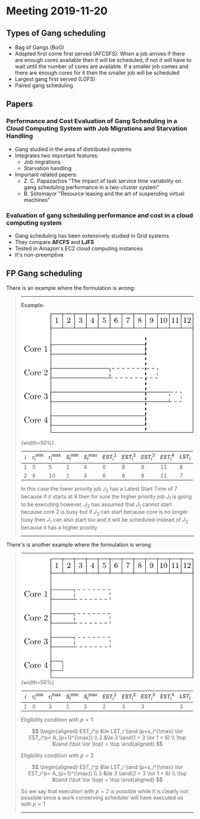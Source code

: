 # Meeting 2019-11-20



## Types of Gang scheduling

- Bag of Gangs (BoG)
- Adapted first come first served (AFCSFS): When a job arrives if there are enough cores available then it will be scheduled, if not it will have to wait until the number of cores are available. If a smaller job comes and there are enough cores for it then the smaller job will be scheduled
- Largest gang first served (LGFS)
- Paired gang scheduling

## Papers

### Performance and Cost Evaluation of Gang Scheduling in a Cloud Computing System with Job Migrations and Starvation Handling

- Gang studied in the area of distributed systems
- Integrates two important features:
  - Job migrations
  - Starvation handling
- Important related papers:
  - Z. C. Papazachos "The impact of task service time variability on gang scheduling performance in a two-cluster system"
  - B. Sotomayor "Resource leasing and the art of suspending virtual machines"

### Evaluation of gang scheduling performance and cost in a cloud computing system

- Gang scheduling has been extensively studied in Grid systems
- They compare **AFCFS** and **LJFS**
- Tested in Amazon's EC2 cloud computing instances
- It's non-preemptive







## FP Gang scheduling

There is an example where the formulation is wrong:

> ***
>
> **Example**:
>
> ![Example of schedule where the higher priority task could start before](images/2019/11/05/schedule.png){width=50%}
>
> | $i$  | $r_i^{\min}$ | $r_i^{\max}$ | $S_i^{\min}$ | $S_i^{\max}$ | $EST_i^1$ | $EST_i^2$ | $EST_i^3$ | $EST_i^4$ | $LST_i$ |
> | ---- | ------------ | ------------ | ------------ | ------------ | --------- | --------- | --------- | --------- | ------- |
> | 1    | 5            | 5            | 1            | 4            | 6         | 8         | 8         | 11        | 8       |
> | 2    | 6            | 10           | 1            | 4            | 6         | 8         | 8         | 11        | 7       |
>
> In this case the lower priority job $J_2$ has a Latest Start Time of 7 because if it starts at 8 then for sure the higher priority job $J_1$ is going to be executing however, $J_2$ has assumed that $J_1$ cannot start because core 2 is busy but if $J_2$ can start because core is no longer busy then $J_1$ can also start too and it will be scheduled instead of $J_2$ because it has a higher priority
>
> ***

There's is another example where the formulation is wrong
> ***
>
> ![](images/2019/11/05/schedule_2.png){width=50%}
>
> | $i$  | $r_i^{\min}$ | $r_i^{\max}$ | $S_i^{\min}$ | $S_i^{\max}$ | $EST_i^1$ | $EST_i^2$ | $EST_i^3$ | $EST_i^4$ | $LST_i$ |
> | ---- | ------------ | ------------ | ------------ | ------------ | --------- | --------- | --------- | --------- | ------- |
> | 1    | 0            | 3            | 1            | 3            | 2         | 3         | 3         |           | 3       |
>
> Eligibility condition with $p=1$:
> 
> $$
> \begin{aligned}
> EST_i^p &\le LST_i \land (p=s_i^{\max} \lor EST_i^p< A_{p+1}^{\max}) \\
> 2 &\le 3 \land(1 = 3 \lor 1 < 6) \\
> \top &\land (\bot \lor \top) = \top
> \end{aligned}
> $$
> 
> Eligibility condition with $p=2$
>
> 
> $$
> \begin{aligned}
> EST_i^p &\le LST_i \land (p=s_i^{\max} \lor EST_i^p< A_{p+1}^{\max}) \\
> 3 &\le 3 \land(2 = 3 \lor 1 < 6) \\
> \top &\land (\bot \lor \top) = \top
> \end{aligned}
> $$
> 
> So we say that execution with $p=2$ is possible while it is clearly not possible since a work conserving scheduler will have executed us with $p=1$
>
> ***
